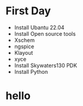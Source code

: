 # First Day
- Install Ubantu 22.04
- Install Open source tools
 - Xschem
 - ngspice
 - Klayout
 - xyce
- Install Skywaters130 PDK
- Install Python

 

# hello
